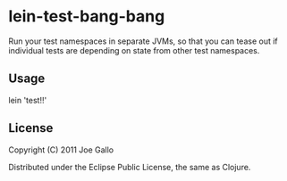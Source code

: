 # lein-test-bang-bang

Run your test namespaces in separate JVMs, so that you can tease out
if individual tests are depending on state from other test namespaces.

## Usage

lein 'test!!'

## License

Copyright (C) 2011 Joe Gallo

Distributed under the Eclipse Public License, the same as Clojure.
